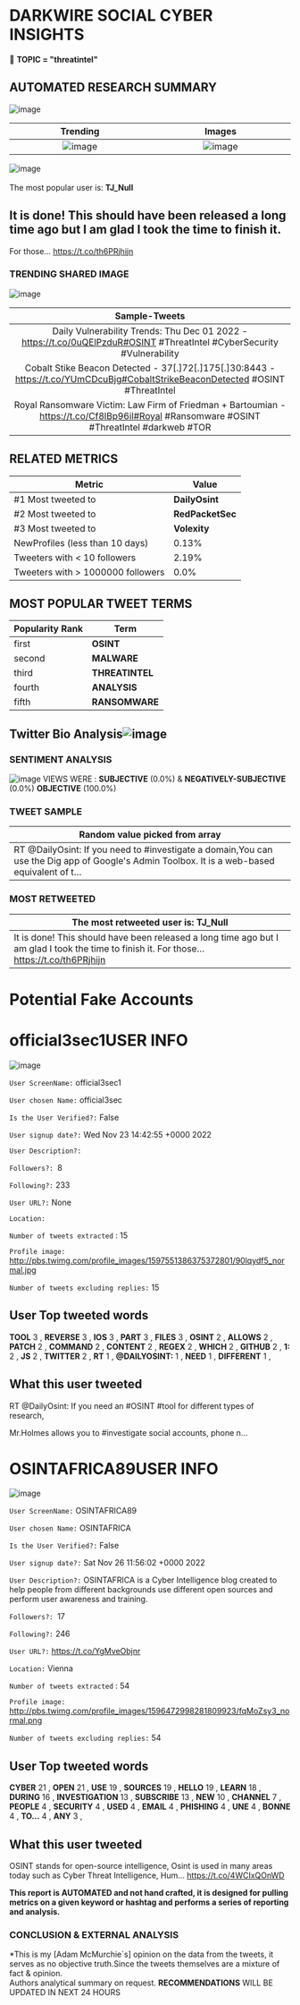 # DARKWIRE SOCIAL CYBER INSIGHTS 
&#x1F34E; **TOPIC = "threatintel"**

## AUTOMATED RESEARCH SUMMARY
  ![image](darkLogo.png)   

|  Trending  |   Images | 
:-------------------------:|:-------------------------:
|  ![image](assets/threatintel/imageFile1.jpg)     <img width=200/> | ![image](assets/threatintel/imageFile2.jpg) <img width=200/> |   
 
 
![image](assets/threatintel/TWEETS.png)
<br></br>
The most popular user is: **TJ_Null**  
 

## It is done! This should have been released a long time ago but I am glad I took the time to finish it. 

For those… https://t.co/th6PRjhijn 

  




### TRENDING SHARED IMAGE

![image](assets/threatintel/twitterPostedImage.png)



|                **Sample-Tweets**        |
| :-------------: |
| Daily Vulnerability Trends: Thu Dec 01 2022 - https://t.co/0uQElPzduR#OSINT #ThreatIntel #CyberSecurity #Vulnerability |
| Cobalt Stike Beacon Detected - 37[.]72[.]175[.]30:8443 - https://t.co/YUmCDcuBjg#CobaltStrikeBeaconDetected #OSINT #ThreatIntel |
| Royal Ransomware Victim: Law Firm of Friedman + Bartoumian - https://t.co/Cf8lBp96il#Royal #Ransomware #OSINT #ThreatIntel #darkweb #TOR |

## RELATED METRICS<br>
| Metric | Value |
| ------------- | ------------- |
| #1 Most tweeted to  | **DailyOsint** |
| #2 Most tweeted to  | **RedPacketSec** |
| #3 Most tweeted to  | **Volexity** |
| NewProfiles (less than 10 days) | 0.13%  |
| Tweeters with < 10 followers  | 2.19%|
| Tweeters with > 1000000 followers  | 0.0%  |



## MOST POPULAR TWEET TERMS 


| Popularity Rank  | Term |
| ------------- | ------------- |
| first  | **OSINT**  |
| second  | **MALWARE**  |
| third  | **THREATINTEL** |
| fourth  | **ANALYSIS**  |
| fifth  | **RANSOMWARE**  |


## Twitter Bio Analysis![image](assets/threatintel/BIO.png)
### SENTIMENT ANALYSIS
![image](assets/threatintel/sentiment.png)
VIEWS WERE : **SUBJECTIVE**  (0.0%) & **NEGATIVELY-SUBJECTIVE** (0.0%) **OBJECTIVE** (100.0%)

### TWEET SAMPLE 
| Random value picked from array |
| ------------- |
|RT @DailyOsint: If you need to #investigate a domain,You can use the Dig app of Google's Admin Toolbox. It is a web-based equivalent of t… |

### MOST RETWEETED 

| The most retweeted user is: **TJ_Null**  |
| ------------- |
| It is done! This should have been released a long time ago but I am glad I took the time to finish it. For those… https://t.co/th6PRjhijn |

# Potential Fake Accounts
 
# official3sec1USER INFO
![image](http://pbs.twimg.com/profile_images/1597551386375372801/90lqydf5_normal.jpg)
 
`User ScreenName:` official3sec1 
 
`User chosen Name:` official3sec 
 
`Is the User Verified?:` False 
 
`User signup date?:` Wed Nov 23 14:42:55 +0000 2022 
 
`User Description?:`  
 
`Followers?: `8 
 
`Following?:` 233 
 
`User URL?:` None 
 
`Location:`  
 
`Number of tweets extracted`  : 15 
 
`Profile image:` http://pbs.twimg.com/profile_images/1597551386375372801/90lqydf5_normal.jpg 
 
`Number of tweets excluding replies:` 15 
 

 

 
## User Top tweeted words 
 
**TOOL** 3 , **REVERSE** 3 , **IOS** 3 , **PART** 3 , **FILES** 3 , **OSINT** 2 , **ALLOWS** 2 , **PATCH** 2 , **COMMAND** 2 , **CONTENT** 2 , **REGEX** 2 , **WHICH** 2 , **GITHUB** 2 , **1:** 2 , **JS** 2 , **TWITTER** 2 , **RT** 1 , **@DAILYOSINT:** 1 , **NEED** 1 , **DIFFERENT** 1 , 
 
## What this user tweeted
 
RT @DailyOsint: If you need an #OSINT #tool for different types of research,

Mr.Holmes allows you to #investigate social accounts, phone n…
 
# OSINTAFRICA89USER INFO
![image](http://pbs.twimg.com/profile_images/1596472998281809923/fqMoZsy3_normal.png)
 
`User ScreenName:` OSINTAFRICA89 
 
`User chosen Name:` OSINTAFRICA 
 
`Is the User Verified?:` False 
 
`User signup date?:` Sat Nov 26 11:56:02 +0000 2022 
 
`User Description?:` OSINTAFRICA is a Cyber Intelligence blog created to help people from different backgrounds use different open sources and perform user awareness and training. 
 
`Followers?: `17 
 
`Following?:` 246 
 
`User URL?:` https://t.co/YgMveObjnr 
 
`Location:` Vienna 
 
`Number of tweets extracted`  : 54 
 
`Profile image:` http://pbs.twimg.com/profile_images/1596472998281809923/fqMoZsy3_normal.png 
 
`Number of tweets excluding replies:` 54 
 

 

 
## User Top tweeted words 
 
**CYBER** 21 , **OPEN** 21 , **USE** 19 , **SOURCES** 19 , **HELLO** 19 , **LEARN** 18 , **DURING** 16 , **INVESTIGATION** 13 , **SUBSCRIBE** 13 , **NEW** 10 , **CHANNEL** 7 , **PEOPLE** 4 , **SECURITY** 4 , **USED** 4 , **EMAIL** 4 , **PHISHING** 4 , **UNE** 4 , **BONNE** 4 , **TO…** 4 , **ANY** 3 , 
 
## What this user tweeted
 
OSINT stands for open-source intelligence, Osint is used in many areas today such as Cyber Threat Intelligence, Hum… https://t.co/4WCIxQOnWD
 

<b> This report is AUTOMATED and not hand crafted, it is designed for pulling metrics on a given keyword or hashtag and performs a series of reporting and analysis.</b>  
### CONCLUSION & EXTERNAL ANALYSIS

*This is my [Adam McMurchie`s] opinion on the data from the tweets, it serves as no objective truth.Since the tweets themselves are a mixture of fact & opinion.<br>
Authors analytical summary on request.
**RECOMMENDATIONS** WILL BE UPDATED IN NEXT  24 HOURS <br>